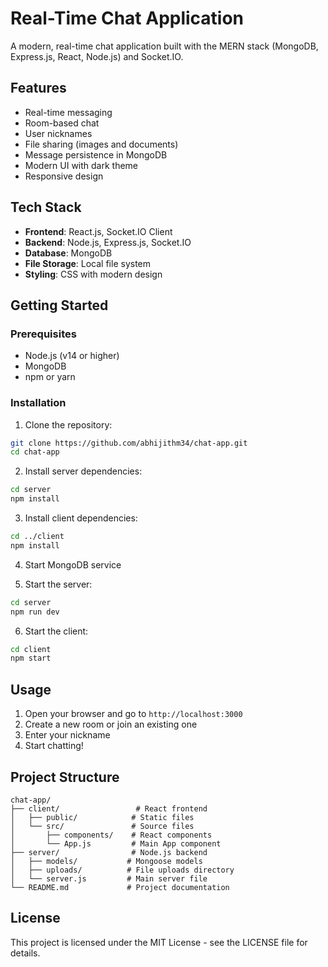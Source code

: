# Real-Time Chat Application

A modern, real-time chat application built with the MERN stack (MongoDB, Express.js, React, Node.js) and Socket.IO.

## Features

- Real-time messaging
- Room-based chat
- User nicknames
- File sharing (images and documents)
- Message persistence in MongoDB
- Modern UI with dark theme
- Responsive design

## Tech Stack

- **Frontend**: React.js, Socket.IO Client
- **Backend**: Node.js, Express.js, Socket.IO
- **Database**: MongoDB
- **File Storage**: Local file system
- **Styling**: CSS with modern design

## Getting Started

### Prerequisites

- Node.js (v14 or higher)
- MongoDB
- npm or yarn

### Installation

1. Clone the repository:
```bash
git clone https://github.com/abhijithm34/chat-app.git
cd chat-app
```

2. Install server dependencies:
```bash
cd server
npm install
```

3. Install client dependencies:
```bash
cd ../client
npm install
```

4. Start MongoDB service

5. Start the server:
```bash
cd server
npm run dev
```

6. Start the client:
```bash
cd client
npm start
```

## Usage

1. Open your browser and go to `http://localhost:3000`
2. Create a new room or join an existing one
3. Enter your nickname
4. Start chatting!

## Project Structure

```
chat-app/
├── client/                 # React frontend
│   ├── public/            # Static files
│   └── src/               # Source files
│       ├── components/    # React components
│       └── App.js         # Main App component
├── server/                # Node.js backend
│   ├── models/           # Mongoose models
│   ├── uploads/          # File uploads directory
│   └── server.js         # Main server file
└── README.md             # Project documentation
```

## License

This project is licensed under the MIT License - see the LICENSE file for details.
